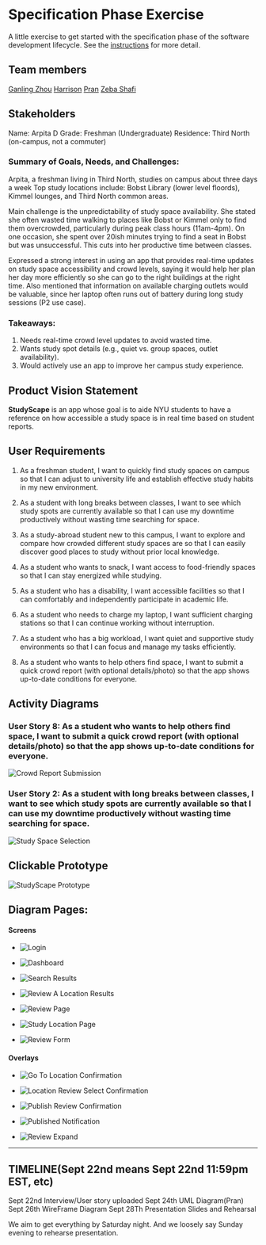 # Specification Phase Exercise

A little exercise to get started with the specification phase of the software development lifecycle. See the [instructions](instructions.md) for more detail.

## Team members

[Ganling Zhou](https://github.com/GanlingZ)
[Harrison]()
[Pran]()
[Zeba Shafi](https://github.com/Zeba-Shafi)

## Stakeholders

Name: Arpita D
Grade: Freshman (Undergraduate)
Residence: Third North (on-campus, not a commuter)

### Summary of Goals, Needs, and Challenges:
Arpita, a freshman living in Third North, studies on campus about three days a week
Top study locations include: Bobst Library (lower level floords), Kimmel lounges, and Third North common areas.

Main challenge is the unpredictability of study space availability. She stated she often wasted time walking to places like Bobst or Kimmel only to find them overcrowded, particularly during peak class hours (11am-4pm). On one occasion, she spent over 20ish minutes trying to find a seat in Bobst but was unsuccessful. This cuts into her productive time between classes.

Expressed a strong interest in using an app that provides real-time updates on study space accessibility and crowd levels, saying it would help her plan her day more efficiently so she can go to the right buildings at the right time. Also mentioned that information on available charging outlets would be valuable, since her laptop often runs out of battery during long study sessions (P2 use case).

### Takeaways:
1) Needs real-time crowd level updates to avoid wasted time.
2) Wants study spot details (e.g., quiet vs. group spaces, outlet availability).
3) Would actively use an app to improve her campus study experience.

<!-- See instructions. Delete this line and replace with the name(s) of the stakeholder(s) you interviewed and lists showing their goals/needs, and problems/frustrations.

//freshman

//undergraduate

//graduate 

questions: 
*Name/grade/communte or not

*What is your general experience in finding a study space on campus?

*What are your top study spaces on campus?

*How many days in a week would you study on campus?

*Have your had a specific experience that you had trouble finding an avaible spot to study on campus?

*If you have the option to, would you use an APP to check the accesbility of a study space on campus?

*Any additional information to add -->


## Product Vision Statement

**StudyScape** is an app whose goal is to aide NYU students to have a reference on how accessible a study space is in real time based on student reports. 

## User Requirements

1) As a freshman student, I want to quickly find study spaces on campus so that I can adjust to university life and establish effective study habits in my new environment.

2) As a student with long breaks between classes, I want to see which study spots are currently available so that I can use my downtime productively without wasting time searching for space.

3) As a study-abroad student new to this campus, I want to explore and compare how crowded different study spaces are so that I can easily discover good places to study without prior local knowledge.

4) As a student who wants to snack, I want access to food-friendly spaces so that I can stay energized while studying.

5) As a student who has a disability, I want accessible facilities so that I can comfortably and independently participate in academic life.

6) As a student who needs to charge my laptop, I want sufficient charging stations so that I can continue working without interruption.

7) As a student who has a big workload, I want quiet and supportive study environments so that I can focus and manage my tasks efficiently.

8) As a student who wants to help others find space, I want to submit a quick crowd report (with optional details/photo) so that the app shows up-to-date conditions for everyone.


## Activity Diagrams

### User Story 8: As a student who wants to help others find space, I want to submit a quick crowd report (with optional details/photo) so that the app shows up-to-date conditions for everyone.

![Crowd Report Submission](CrowdReportSubmission.png)

### User Story 2: As a student with long breaks between classes, I want to see which study spots are currently available so that I can use my downtime productively without wasting time searching for space.

![Study Space Selection](StudySpaceSelection.png)


## Clickable Prototype

![StudyScape Prototype](https://www.figma.com/proto/9zv31QvVINJVwMuIpuBxz4/HPZG?node-id=0-1&t=LqWDAaymUq6Jm2M2-1)

## Diagram Pages:

#### Screens

- ![Login](wireframe_images/Login.png)

- ![Dashboard](wireframe_images/Dashboard.png)

- ![Search Results](wireframe_images/Search%20Results.jpg)

- ![Review A Location Results](wireframe_images/Review%20A%20Location%20Results.png)

- ![Review Page](wireframe_images/Review%20Page.jpg)

- ![Study Location Page](wireframe_images/Study%20Location%20Page.jpg)

- ![Review Form](wireframe_images/Review%20Form.png)

#### Overlays

- ![Go To Location Confirmation](wireframe_images/Go%20To%20Location%20Confirmation.png)

- ![Location Review Select Confirmation](wireframe_images/Location%20Review%20Select%20Confirmation.png)

- ![Publish Review Confirmation](wireframe_images/Publish%20Review%20Confirmation.png)

- ![Published Notification](wireframe_images/Published%20Notification.png)

- ![Review Expand](wireframe_images/Review%20Expand.png)

----------------------------------------------------------------
## TIMELINE(Sept 22nd means Sept 22nd 11:59pm EST, etc)
Sept 22nd Interview/User story uploaded
Sept 24th UML Diagram(Pran)
Sept 26th WireFrame Diagram 
Sept 28Th Presentation Slides and Rehearsal

We aim to get everything by Saturday night. 
And we loosely say Sunday evening to rehearse presentation. 

